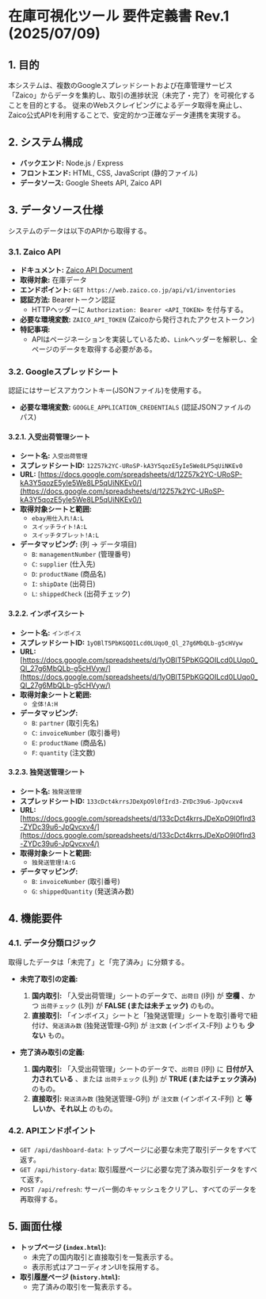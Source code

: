 # 在庫可視化ツール 要件定義書 Rev.1 (2025/07/09)

## 1. 目的

本システムは、複数のGoogleスプレッドシートおよび在庫管理サービス「Zaico」からデータを集約し、取引の進捗状況（未完了・完了）を可視化することを目的とする。
従来のWebスクレイピングによるデータ取得を廃止し、Zaico公式APIを利用することで、安定的かつ正確なデータ連携を実現する。

## 2. システム構成

*   **バックエンド:** Node.js / Express
*   **フロントエンド:** HTML, CSS, JavaScript (静的ファイル)
*   **データソース:** Google Sheets API, Zaico API

## 3. データソース仕様

システムのデータは以下のAPIから取得する。

### 3.1. Zaico API

*   **ドキュメント:** [Zaico API Document](https://zaicodev.github.io/zaico_api_doc/)
*   **取得対象:** 在庫データ
*   **エンドポイント:** `GET https://web.zaico.co.jp/api/v1/inventories`
*   **認証方法:** Bearerトークン認証
    *   HTTPヘッダーに `Authorization: Bearer <API_TOKEN>` を付与する。
*   **必要な環境変数:** `ZAICO_API_TOKEN` (Zaicoから発行されたアクセストークン)
*   **特記事項:**
    *   APIはページネーションを実装しているため、`Link`ヘッダーを解釈し、全ページのデータを取得する必要がある。

### 3.2. Googleスプレッドシート

認証にはサービスアカウントキー(JSONファイル)を使用する。
*   **必要な環境変数:** `GOOGLE_APPLICATION_CREDENTIALS` (認証JSONファイルのパス)

#### 3.2.1. 入受出荷管理シート

*   **シート名:** `入受出荷管理`
*   **スプレッドシートID:** `12Z57k2YC-URoSP-kA3Y5qozE5yIe5We8LP5qUiNKEv0`
*   **URL:** [https://docs.google.com/spreadsheets/d/12Z57k2YC-URoSP-kA3Y5qozE5yIe5We8LP5qUiNKEv0/](https://docs.google.com/spreadsheets/d/12Z57k2YC-URoSP-kA3Y5qozE5yIe5We8LP5qUiNKEv0/)
*   **取得対象シートと範囲:**
    *   `ebay用仕入れ!A:L`
    *   `スイッチライト!A:L`
    *   `スイッチタブレット!A:L`
*   **データマッピング:** (列 -> データ項目)
    *   `B`: `managementNumber` (管理番号)
    *   `C`: `supplier` (仕入先)
    *   `D`: `productName` (商品名)
    *   `I`: `shipDate` (出荷日)
    *   `L`: `shippedCheck` (出荷チェック)

#### 3.2.2. インボイスシート

*   **シート名:** `インボイス`
*   **スプレッドシートID:** `1yOBlT5PbKGQOILcd0LUqo0_Ql_27g6MbQLb-g5cHVyw`
*   **URL:** [https://docs.google.com/spreadsheets/d/1yOBlT5PbKGQOILcd0LUqo0_Ql_27g6MbQLb-g5cHVyw/](https://docs.google.com/spreadsheets/d/1yOBlT5PbKGQOILcd0LUqo0_Ql_27g6MbQLb-g5cHVyw/)
*   **取得対象シートと範囲:**
    *   `全体!A:H`
*   **データマッピング:**
    *   `B`: `partner` (取引先名)
    *   `C`: `invoiceNumber` (取引番号)
    *   `E`: `productName` (商品名)
    *   `F`: `quantity` (注文数)

#### 3.2.3. 独発送管理シート

*   **シート名:** `独発送管理`
*   **スプレッドシートID:** `133cDct4krrsJDeXpO9l0fIrd3-ZYDc39u6-JpQvcxv4`
*   **URL:** [https://docs.google.com/spreadsheets/d/133cDct4krrsJDeXpO9l0fIrd3-ZYDc39u6-JpQvcxv4/](https://docs.google.com/spreadsheets/d/133cDct4krrsJDeXpO9l0fIrd3-ZYDc39u6-JpQvcxv4/)
*   **取得対象シートと範囲:**
    *   `独発送管理!A:G`
*   **データマッピング:**
    *   `B`: `invoiceNumber` (取引番号)
    *   `G`: `shippedQuantity` (発送済み数)

## 4. 機能要件

### 4.1. データ分類ロジック

取得したデータは「未完了」と「完了済み」に分類する。

*   **未完了取引の定義:**
    1.  **国内取引:** 「入受出荷管理」シートのデータで、`出荷日` (I列) が **空欄** 、かつ `出荷チェック` (L列) が **FALSE (または未チェック)** のもの。
    2.  **直接取引:** 「インボイス」シートと「独発送管理」シートを取引番号で紐付け、`発送済み数` (独発送管理-G列) が `注文数` (インボイス-F列) よりも **少ない** もの。

*   **完了済み取引の定義:**
    1.  **国内取引:** 「入受出荷管理」シートのデータで、`出荷日` (I列) に **日付が入力されている** 、または `出荷チェック` (L列) が **TRUE (またはチェック済み)** のもの。
    2.  **直接取引:** `発送済み数` (独発送管理-G列) が `注文数` (インボイス-F列) と **等しいか、それ以上** のもの。

### 4.2. APIエンドポイント

*   `GET /api/dashboard-data`: トップページに必要な未完了取引データをすべて返す。
*   `GET /api/history-data`: 取引履歴ページに必要な完了済み取引データをすべて返す。
*   `POST /api/refresh`: サーバー側のキャッシュをクリアし、すべてのデータを再取得する。

## 5. 画面仕様

*   **トップページ (`index.html`):**
    *   未完了の国内取引と直接取引を一覧表示する。
    *   表示形式はアコーディオンUIを採用する。
*   **取引履歴ページ (`history.html`):**
    *   完了済みの取引を一覧表示する。 